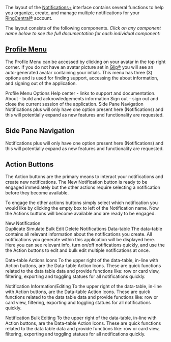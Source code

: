 The layout of the [Notifications+](https://notificationsplus.ps.ringcentral.com) interface contains several functions to help you organize, create, and manage multiple notifications for your [RingCentral®](https://ringcentral.com) account.

The layout consists of the following components. *Click on any component name below to see the full documentation for each individual component:*

## [Profile Menu](../profile-menu)

The Profile Menu can be accessed by clicking on your avatar in the top right corner. If you do not have an avatar picture set in [Glip®](https://app.ringcentral.com) you will see an auto-generated avatar containing your intials. This menu has three (3) options and is used for finding support, accessing the about information, and signing out of the application.

Profile Menu Options
Help center - links to support and documentation.
About - build and acknowledgements information
Sign out - sign out and close the current session of the application.
Side Pane Navigation
Notifications plus will only have one option present here (Notifications) and this will potentially expand as new features and functionality are requested.

## Side Pane Navigation
Notifications plus will only have one option present here (Notifications) and this will potentially expand as new features and functionality are requested.

##  Action Buttons
The Action buttons are the primary means to interact your notifications and create new notifications. The New Notification button is ready to be engaged immediately but the other actions require selecting a notification before they become available.

To engage the other actions buttons simply select which notification you would like by clicking the empty box to left of the Notification name. Now the Actions buttons will become available and are ready to be engaged.

New Notification  
Duplicate
Simulate
Bulk Edit
Delete
Notifications Data-table
The data-table contains all relevant information about the notifications you create. All notifications you generate within this application will be displayed here. Here you can see relevant info, turn on/off notifications quickly, and use the the Action buttons  to edit and bulk edit multiple notifications at once.

Data-table Actions Icons
To the upper right of the data-table, in-line with Action buttons, are the Data-table Action Icons. These are quick functions related to the data table data and provide functions like: row or card view, filtering, exporting and toggling statues for all notifications quickly.

Notification Information/Editing
To the upper right of the data-table, in-line with Action buttons, are the Data-table Action Icons. These are quick functions related to the data table data and provide functions like: row or card view, filtering, exporting and toggling statues for all notifications quickly.

Notification Bulk Editing
To the upper right of the data-table, in-line with Action buttons, are the Data-table Action Icons. These are quick functions related to the data table data and provide functions like: row or card view, filtering, exporting and toggling statues for all notifications quickly.
